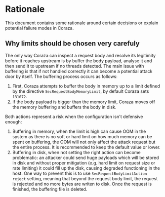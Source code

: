 # Rationale

This document contains some rationale around certain decisions or explain potential failure modes in Coraza.

## Why limits should be chosen very carefuly

The only way Coraza can inspect a request body and resolve its legitimity before it reaches upstream is by buffer the body payload, analyse it and then send it to upstream if no threads detected. The main issue with buffering is that if not handled correctly it can become a potential attack door by itself. The buffering process occurs as follows:

1. First, Coraza attempts to buffer the body in memory up to a limit defined by the directive `SecRequestBodyMemoryLimit`, by default Coraza sets `131072`.
2. If the body payload is bigger than the memory limit, Coraza moves off the memory buffering and buffers the body in disk.

Both actions represent a risk when the configuration isn't defensive enough:

1. Buffering in memory, when the limit is high can cause OOM in the system as there is no soft or hard limit on how much memory can be spent on buffering, the OOM will not only affect the attack request but the entire process. It is recommended to keep the default value or lower.
2. Buffering in disk, when not setting the right action can become problematic: an attacker could send huge payloads which will be stored in disk and without proper mitigation (e.g. hard limit on request size or rate limiting) it could fill up the disk, causing degraded functioning in the host. One way to prevent this is to use `SecRequestBodyLimitAction reject` setting, meaning that beyond the request body limit, the request is rejected and no more bytes are writen to disk. Once the request is finished, the buffering file is deleted.
